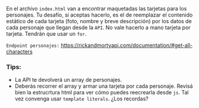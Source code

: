 En el archivo `index.html` van a encontrar maquetadas las tarjetas para los personajes. Tu desafío, si aceptas hacerlo, es el de reemplazar el contenido estático de cada tarjeta (foto, nombre y breve descripción) por los datos de cada personaje que llegan desde la `API`.  No vale hacerlo a mano tarjeta por tarjeta.  Tendrán que usar un `for`.  
  
`Endpoint personajes:` https://rickandmortyapi.com/documentation/#get-all-characters  
  
### Tips:
- La API te devolverá un array de personajes.
- Deberás recorrer el array y armar una tarjeta por cada personaje. Revisá bien la estrucrtura html para ver cómo puedes reecrearla desde `js`. Tal vez convenga usar `template literals`. ¿Los recordas? 